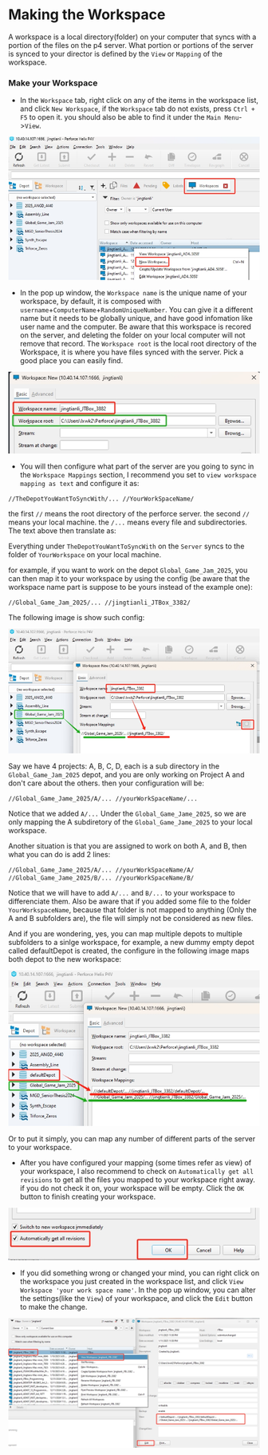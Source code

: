 # Making the Workspace

A workspace is a local directory(folder) on your computer that syncs with a portion of the files on the p4 server. What portion or portions of the server is synced to your director is defined by the ```View``` or ```Mapping``` of the workspace.

### Make your Workspace

* In the ```Workspace``` tab, right click on any of the items in the workspace list, and click ```New Workspace```, if the ```Workspace``` tab do not exists, press ```Ctrl + F5``` to open it. you should also be able to find it under the ```Main Menu```->```View```.

<img src="Assets/CreateANewWorkspace.png">

* In the pop up window, the ```Workspace name``` is the unique name of your workspace, by default, it is composed with ```username```+```ComputerName```+```RandomUniqueNumber```. You can give it a different name but it needs to be globally unique, and have good infomation like user name and the computer. Be aware that this workspace is recored on the server, and deleting the folder on your local computer will not remove that record. The ```Workspace root``` is the local root directory of the Workspace, it is where you have files synced with the server. Pick a good place you can easily find.

<img src="Assets/WorkspaceSettings.png">

* You will then configure what part of the server are you going to sync in the ```Workspace Mappings``` section, I recommend you set to ```view workspace mapping as text``` and configure it as:

```
//TheDepotYouWantToSyncWith/... //YourWorkSpaceName/
```
the first ```//``` means the root directory of the perforce server. the second ```//``` means your local machine. the ```/...``` means every file and subdirectories. The text above then translate as:

Everything under ```TheDepotYouWantToSyncWith``` on the ```Server``` syncs to the folder of ```YourWorkspace``` on your local machine.

for example, if you want to work on the depot ```Global_Game_Jam_2025```, you can then map it to your workspace by using the config (be aware that the workspace name part is suppose to be yours instead of the example one):

```
//Global_Game_Jam_2025/... //jingtianli_JTBox_3382/
```
The following image is show such config:

<img src="Assets/MappingConfigure.png">

Say we have 4 projects: A, B, C, D, each is a sub directory in the ```Global_Game_Jam_2025``` depot, and you are only working on Project A and don't care about the others. then your configuration will be:

```
//Global_Game_Jame_2025/A/... //yourWorkSpaceName/...
```
Notice that we added ```A/...``` Under the ```Global_Game_Jame_2025```, so we are only mapping the A subdiretory of the ```Global_Game_Jame_2025``` to your local workspace.

Another situation is that you are assigned to work on both A, and B, then what you can do is add 2 lines:
```
//Global_Game_Jame_2025/A/... //yourWorkSpaceName/A/
//Global_Game_Jame_2025/B/... //yourWorkSpaceName/B/
```
Notice that we will have to add ```A/...``` and ```B/...``` to your workspace to differenciate them. Also be aware that if you added some file to the folder ```YourWorkspaceName```, because that folder is not mapped to anything (Only the A and B subfolders are), the file will simply not be considered as new files.

And if you are wondering, yes, you can map multiple depots to multiple subfolders to a sinlge workspace, for example, a new dummy empty depot called defaultDepot is created, the configure in the following image maps both depot to the new workspace:

<img src="Assets/MappingConfigureMulti.png">

Or to put it simply, you can map any number of different parts of the server to your workspace.

* After you have configured your mapping (some times refer as view) of your workspace, I also recommend to check on ```Automatically get all revisions``` to get all the files you mapped to your workspace right away. if you do not check it on, your workspace will be empty. Click the ```OK``` button to finish creating your workspace.

<img src="Assets/CreateTheWorkspace.png">

* If you did something wrong or changed your mind, you can right click on the workspace you just created in the workspace list, and click ```View Workspace 'your work space name'```. In the pop up window, you can alter the settings(like the ```View```) of your workspace, and click the ```Edit``` button to make the change.

<img src="Assets/AlterWorkspaceSettings.png">
